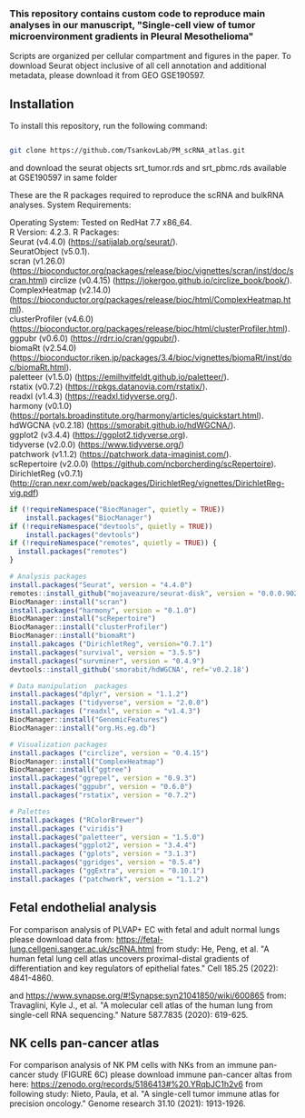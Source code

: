 ### This repository contains custom code to reproduce main analyses in our manuscript, "Single-cell view of tumor microenvironment gradients in Pleural Mesothelioma"
Scripts are organized per cellular compartment and figures in the paper. To download Seurat object inclusive of all cell annotation and additional metadata, please download it from GEO GSE190597.

## Installation

To install this repository, run the following command:

```bash

git clone https://github.com/TsankovLab/PM_scRNA_atlas.git

```
and download the seurat objects srt_tumor.rds and srt_pbmc.rds available at GSE190597 in same folder

These are the R packages required to reproduce the scRNA and bulkRNA analyses. 
System Requirements:

Operating System: Tested on RedHat 7.7 x86_64.  
R Version: 4.2.3. 
R Packages:  
Seurat (v4.4.0) (https://satijalab.org/seurat/).   
SeuratObject (v5.0.1).  
scran (v1.26.0) (https://bioconductor.org/packages/release/bioc/vignettes/scran/inst/doc/scran.html)
circlize (v0.4.15) (https://jokergoo.github.io/circlize_book/book/).  
ComplexHeatmap (v2.14.0) (https://bioconductor.org/packages/release/bioc/html/ComplexHeatmap.html).  
clusterProfiler (v4.6.0) (https://bioconductor.org/packages/release/bioc/html/clusterProfiler.html).  
ggpubr (v0.6.0) (https://rdrr.io/cran/ggpubr/).  
biomaRt (v2.54.0) (https://bioconductor.riken.jp/packages/3.4/bioc/vignettes/biomaRt/inst/doc/biomaRt.html).  
paletteer (v1.5.0) (https://emilhvitfeldt.github.io/paletteer/).  
rstatix (v0.7.2) (https://rpkgs.datanovia.com/rstatix/).  
readxl (v1.4.3) (https://readxl.tidyverse.org/).  
harmony (v0.1.0) (https://portals.broadinstitute.org/harmony/articles/quickstart.html).   
hdWGCNA (v0.2.18) (https://smorabit.github.io/hdWGCNA/).  
ggplot2 (v3.4.4) (https://ggplot2.tidyverse.org).  
tidyverse (v2.0.0) (https://www.tidyverse.org/)    
patchwork (v1.1.2) (https://patchwork.data-imaginist.com/).  
scRepertoire (v2.0.0) (https://github.com/ncborcherding/scRepertoire).  
DirichletReg (v0.7.1) (http://cran.nexr.com/web/packages/DirichletReg/vignettes/DirichletReg-vig.pdf)

```R
if (!requireNamespace("BiocManager", quietly = TRUE))
    install.packages("BiocManager")
if (!requireNamespace("devtools", quietly = TRUE))
    install.packages("devtools")
if (!requireNamespace("remotes", quietly = TRUE)) {
  install.packages("remotes")
}

# Analysis packages
install.packages("Seurat", version = "4.4.0")
remotes::install_github("mojaveazure/seurat-disk", version = "0.0.0.9020")
BiocManager::install("scran")
install.packages("harmony", version = "0.1.0")
BiocManager::install("scRepertoire")
BiocManager::install("clusterProfiler")
BiocManager::install("biomaRt")
install.pakcages ("DirichletReg", version="0.7.1")
install.packages("survival", version = "3.5.5")
install.packages("survminer", version = "0.4.9")
devtools::install_github('smorabit/hdWGCNA', ref='v0.2.18')

# Data manipulation  packages
install.packages("dplyr", version = "1.1.2")
install.packages ("tidyverse", version = "2.0.0")
install.packages ("readxl", version = "v1.4.3")
BiocManager::install("GenomicFeatures")
BiocManager::install("org.Hs.eg.db")

# Visualization packages
install.packages ("circlize", version = "0.4.15")
BiocManager::install("ComplexHeatmap")
BiocManager::install("ggtree")
install.packages("ggrepel", version = "0.9.3")
install.packages("ggpubr", version = "0.6.0")
install.packages("rstatix", version = "0.7.2")

# Palettes
install.packages ("RColorBrewer")
install.packages ("viridis")
install.packages("paletteer", version = "1.5.0")
install.packages("ggplot2", version = "3.4.4")
install.packages ("gplots", version = "3.1.3")
install.packages("ggridges", version = "0.5.4")
install.packages ("ggExtra", version = "0.10.1")
install.packages ("patchwork", version = "1.1.2")

```


## Fetal endothelial analysis
For comparison analysis of PLVAP+ EC with fetal and adult normal lungs please download data from:
https://fetal-lung.cellgeni.sanger.ac.uk/scRNA.html
from study: He, Peng, et al. "A human fetal lung cell atlas uncovers proximal-distal gradients of differentiation and key regulators of epithelial fates." Cell 185.25 (2022): 4841-4860.

and
https://www.synapse.org/#!Synapse:syn21041850/wiki/600865
from: Travaglini, Kyle J., et al. "A molecular cell atlas of the human lung from single-cell RNA sequencing." Nature 587.7835 (2020): 619-625.

## NK cells pan-cancer atlas
For comparison analysis of NK PM cells with NKs from an immune pan-cancer study (FIGURE 6C) please download immune pan-cancer altas from here:
https://zenodo.org/records/5186413#%20.YRqbJC1h2v6 from following study:
Nieto, Paula, et al. "A single-cell tumor immune atlas for precision oncology." Genome research 31.10 (2021): 1913-1926.



